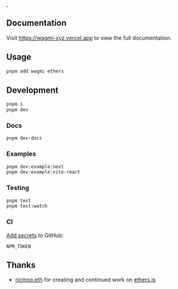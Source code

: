 <p>
  <a aria-label="NPM version" href="https://www.npmjs.com/package/wagmi">
    <img
      alt=""
      src="https://img.shields.io/npm/v/wagmi.svg?style=for-the-badge&labelColor=161c22"
    />
  </a>
  <a aria-label="License" href="/LICENSE">
    <img
      alt=""
      src="https://img.shields.io/npm/l/wagmi.svg?style=for-the-badge&labelColor=161c22"
    />
  </a>
</p>

## Documentation

Visit https://wagmi-xyz.vercel.app to view the full documentation.

## Usage

```bash
pnpm add wagmi ethers
```

## Development

```bash
pnpm i
pnpm dev
```

### Docs

```bash
pnpm dev:docs
```

### Examples

```bash
pnpm dev:example:next
pnpm dev:example:vite-react
```

### Testing

```bash
pnpm test
pnpm test:watch
```

### CI

[Add secrets](https://github.com/tmm/wagmi/settings/secrets/actions) to GitHub:

```
NPM_TOKEN
```

## Thanks

- [ricmoo.eth](https://twitter.com/ricmoo) for creating and continued work on [ethers.js](https://github.com/ethers-io/ethers.js)
